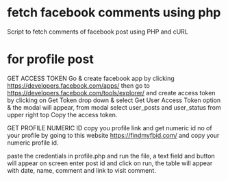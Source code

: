 # fetch facebook comments using php
Script to fetch comments of facebook post using PHP and cURL


# for profile post
GET ACCESS TOKEN
Go & create facebook app by clicking https://developers.facebook.com/apps/
then go to https://developers.facebook.com/tools/explorer/ and create access token by clicking on Get Token drop down & select Get User Access Token option & the modal will appear, from modal select user_posts and user_status from upper right top
Copy the access token.

GET PROFILE NUMERIC ID
copy you profile link and get numeric id no of your profile by going to this website https://findmyfbid.com/ and copy your numeric profile id.

paste the credentials in profile.php and run the file, a text field and button will appear on screen enter post id and click on run, the table will appear with date, name, comment and link to visit comment. 




